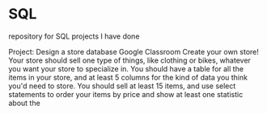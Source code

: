 # SQL
repository for SQL projects I have done

Project: Design a store database
Google Classroom
Create your own store! Your store should sell one type of things, like clothing or bikes, whatever you want
your store to specialize in. You should have a table for all the items in your store, and at least 5 columns for the kind of data you think you'd need to store. You should sell at least 15 items, and use select statements to order your items by price and show at least one statistic about the
